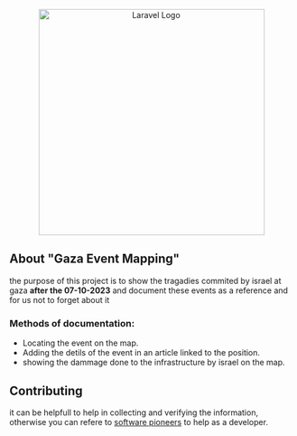<p align="center"><a href="https://laravel.com" target="_blank"><img src="https://raw.githubusercontent.com/laravel/art/master/logo-lockup/5%20SVG/2%20CMYK/1%20Full%20Color/laravel-logolockup-cmyk-red.svg" width="400" alt="Laravel Logo"></a></p>

## About "Gaza Event Mapping"

the purpose of this project is to show the tragadies commited by israel at gaza **after the 07-10-2023** and document these events as a reference and for us not to forget about it

### Methods of documentation:

-   Locating the event on the map.
-   Adding the detils of the event in an article linked to the position.
-   showing the dammage done to the infrastructure by israel on the map.

## Contributing

it can be helpfull to help in collecting and verifying the information, otherwise you can refere to [software pioneers](https://www.softwarepioneers.net/) to help as a developer.
